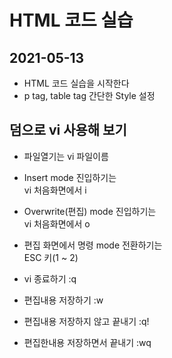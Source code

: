 # HTML 코드 실습

## 2021-05-13
* HTML 코드 실습을 시작한다
* p tag, table tag 간단한 Style 설정

## 덤으로 vi 사용해 보기
* 파일열기는  vi 파일이름
* Insert mode 진입하기는  
vi 처음화면에서 i
* Overwrite(편집) mode 진입하기는  
vi 처음화면에서 o

* 편집 화면에서 명령 mode 전환하기는  
ESC 키(1 ~ 2)
* vi 종료하기 :q
* 편집내용 저장하기 :w
* 편집내용 저장하지 않고 끝내기 :q!
* 편집한내용 저장하면서 끝내기 :wq
